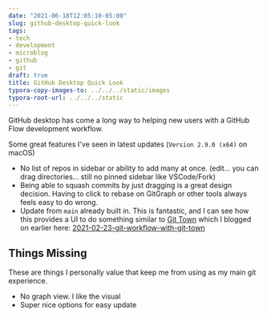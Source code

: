 ```yaml
---
date: "2021-06-18T12:05:10-05:00"
slug: github-desktop-quick-look
tags:
- tech
- development
- microblog
- github
- git
draft: true
title: GitHub Desktop Quick Look
typora-copy-images-to: ../../../static/images
typora-root-url: ../../../static
---
```


GitHub desktop has come a long way to helping new users with a GitHub Flow development workflow.

Some great features I've seen in latest updates (`Version 2.9.0 (x64)` on macOS)

- No list of repos in sidebar or ability to add many at once. (edit... you can drag directories... still no pinned sidebar like VSCode/Fork)
- Being able to squash commits by just dragging is a great design decision.
Having to click to rebase on GitGraph or other tools always feels easy to do wrong.
- Update from `main` already built in.
This is fantastic, and I can see how this provides a UI to do something similar to [Git Town](https://www.git-town.com/) which I blogged on earlier here: [2021-02-23-git-workflow-with-git-town](./2021-02-23-git-workflow-with-git-town/)

## Things Missing

These are things I personally value that keep me from using as my main git experience.

- No graph view. I like the visual
- Super nice options for easy update
